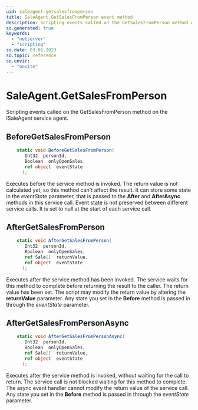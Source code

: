 ```yaml
---
uid: saleagent-getsalesfromperson
title: SaleAgent.GetSalesFromPerson event method
description: Scripting events called on the GetSalesFromPerson method on the SaleAgent service agent.
so.generated: true
keywords:
  - "netserver"
  - "scripting"
so.date: 03.01.2023
so.topic: reference
so.envir:
  - "onsite"
---
```

# SaleAgent.GetSalesFromPerson

Scripting events called on the <see cref='M:SuperOffice.CRM.Services.ISaleAgent.GetSalesFromPerson'>GetSalesFromPerson</see> method on the <see cref='ISaleAgent'>ISaleAgent</see>  service agent.

## BeforeGetSalesFromPerson
```cs
    static void BeforeGetSalesFromPerson(
       Int32  personId,
       Boolean  onlyOpenSales,
       ref object  eventState
      );
```
Executes before the service method is invoked.
The return value is not calculated yet, so this method can't affect the result.
It can store some state in the *eventState* parameter, that is passed to the **After** and **AfterAsync** methods in this service call.
Event state is not preserved between different service calls. It is set to null at the start of each service call.
## AfterGetSalesFromPerson
```cs
    static void AfterGetSalesFromPerson(
       Int32  personId,
       Boolean  onlyOpenSales,
       ref Sale[]  returnValue,
       ref object  eventState
      );
```
Executes after the service method has been invoked. The service waits for this method to complete before returning the result to the caller.
The return value has been set. The script may modify the return value by altering the **returnValue** parameter.
Any state you set in the **Before** method is passed in through the *eventState* parameter.
## AfterGetSalesFromPersonAsync
```cs
    static void AfterGetSalesFromPersonAsync(
       Int32  personId,
       Boolean  onlyOpenSales,
       ref Sale[]  returnValue,
       ref object  eventState
      );
```
Executes after the service method is invoked, without waiting for the call to return.
The service call is not blocked waiting for this method to complete.
The async event handler cannot modify the return value of the service call.
Any state you set in the **Before** method is passed in through the *eventState* parameter.

